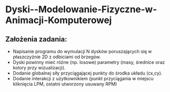 # Dyski--Modelowanie-Fizyczne-w-Animacji-Komputerowej
## Założenia zadania:
* Napisanie programu do wymulacji N dysków poruszających się w płaszczyźnie 2D z odbiciami od brzegów.
* Dyski powinny mieć różne (np. losowe) parametry (masy, średnice oraz kolory przy wizualizacji).
* Dodanie globalnej siły przyciągającej punkty do środka układu (cx,cy).
* Dodanie interakcji z użytkownikiem (punkt przyciągania w miejscu kliknięcia LPM, ostatni utworzony usuwany RPM)

